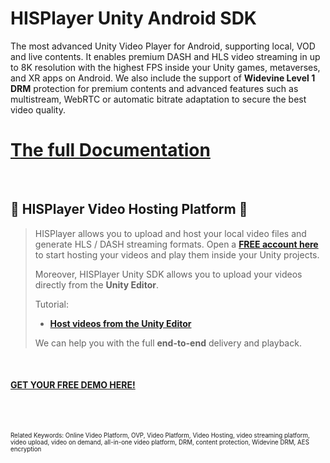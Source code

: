 # HISPlayer Unity Android SDK

The most advanced Unity Video Player for Android, supporting local, VOD and live contents. It enables premium DASH and HLS video streaming in up to 8K resolution with the highest FPS inside your Unity games, metaverses, and XR apps on Android. We also include the support of **Widevine Level 1 DRM** protection for premium contents and advanced features such as multistream, WebRTC or automatic bitrate adaptation to secure the best video quality. 

# [The full Documentation](https://hisplayer.github.io/UnityAndroid-SDK)

<br>

## 🚀 HISPlayer Video Hosting Platform 🚀

> HISPlayer allows you to upload and host your local video files and generate HLS / DASH streaming formats.
> Open a [**FREE account here**](https://dashboard.hisplayer.com/signup) to start hosting your videos and play them inside your Unity projects.
>
> Moreover, HISPlayer Unity SDK allows you to upload your videos directly from the **Unity Editor**.
>
> Tutorial:
> * **[Host videos from the Unity Editor](https://www.youtube.com/watch?v=vSI7U6TjHqI)**
>   
> We can help you with the full **end-to-end** delivery and playback.


<br>

#### [GET YOUR FREE DEMO HERE!](https://hisplayer.com/demo-unity-player-sdk-github/?utm_source=github&utm_medium=referral&utm_campaign=unitygithub&utm_content=20200211--unitydemocontact)

<br>



<br>

<sub><sup>Related Keywords:
Online Video Platform, OVP, Video Platform, Video Hosting, video streaming platform, video upload, video on demand, all-in-one video platform, DRM, content protection, Widevine DRM, AES encryption</sub><sup> 
